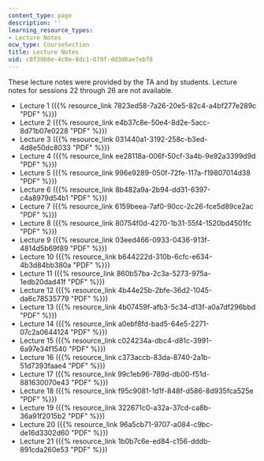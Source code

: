 ```yaml
---
content_type: page
description: ''
learning_resource_types:
- Lecture Notes
ocw_type: CourseSection
title: Lecture Notes
uid: c8f39b8e-4c0e-8dc1-079f-dd3d6ae7ebf8
---
```


These lecture notes were provided by the TA and by students. Lecture notes for sessions 22 through 26 are not available.

*   Lecture 1 ({{% resource_link 7823ed58-7a26-20e5-82c4-a4bf277e289c "PDF" %}})
*   Lecture 2 ({{% resource_link e4b37c8e-50e4-8d2e-5acc-8d71b07e0228 "PDF" %}})
*   Lecture 3 ({{% resource_link 031440a1-3192-258c-b3ed-4d8e50dc8033 "PDF" %}})
*   Lecture 4 ({{% resource_link ee28118a-006f-50cf-3a4b-9e92a3399d9d "PDF" %}})
*   Lecture 5 ({{% resource_link 996e9289-050f-72fe-117a-f19807014d38 "PDF" %}})
*   Lecture 6 ({{% resource_link 8b482a9a-2b94-dd31-6397-c4a8979d54b1 "PDF" %}})
*   Lecture 7 ({{% resource_link 6159beea-7af0-90cc-2c26-fce5d89ce2ac "PDF" %}})
*   Lecture 8 ({{% resource_link 80754f0d-4270-1b31-55f4-1520bd4501fc "PDF" %}})
*   Lecture 9 ({{% resource_link 03eed466-0933-0436-913f-4814d5b69f89 "PDF" %}})
*   Lecture 10 ({{% resource_link b644222d-310b-6cfc-e634-4b3d84bb380a "PDF" %}})
*   Lecture 11 ({{% resource_link 860b57ba-2c3a-5273-975a-1edb20dad41f "PDF" %}})
*   Lecture 12 ({{% resource_link 4b44e25b-2bfe-36d2-1045-da6c78535779 "PDF" %}})
*   Lecture 13 ({{% resource_link 4b07459f-afb3-5c34-d13f-a0a7df296bbd "PDF" %}})
*   Lecture 14 ({{% resource_link a0ebf8fd-bad5-64e5-2271-07c2a0644124 "PDF" %}})
*   Lecture 15 ({{% resource_link c024234a-dbc4-d81c-3991-6a97e34f1540 "PDF" %}})
*   Lecture 16 ({{% resource_link c373accb-83da-8740-2a1b-51d7393faae4 "PDF" %}})
*   Lecture 17 ({{% resource_link 99c1eb96-789d-db00-f51d-881630070e43 "PDF" %}})
*   Lecture 18 ({{% resource_link f95c9081-1d1f-848f-d586-8d935fca525e "PDF" %}})
*   Lecture 19 ({{% resource_link 322671c0-a32a-37cd-ca8b-36a91f2015b2 "PDF" %}})
*   Lecture 20 ({{% resource_link 96a5cb71-9707-a084-c9bc-de16d3302d60 "PDF" %}})
*   Lecture 21 ({{% resource_link 1b0b7c6e-ed84-c156-dddb-891cda260e53 "PDF" %}})